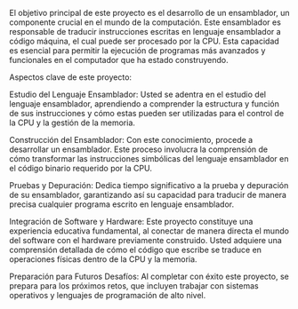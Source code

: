 El objetivo principal de este proyecto es el desarrollo de un ensamblador, un componente crucial en el mundo de la computación. Este ensamblador es responsable de traducir instrucciones escritas en lenguaje ensamblador a código máquina, el cual puede ser procesado por la CPU. Esta capacidad es esencial para permitir la ejecución de programas más avanzados y funcionales en el computador que ha estado construyendo.

Aspectos clave de este proyecto:

Estudio del Lenguaje Ensamblador: Usted se adentra en el estudio del lenguaje ensamblador, aprendiendo a comprender la estructura y función de sus instrucciones y cómo estas pueden ser utilizadas para el control de la CPU y la gestión de la memoria.

Construcción del Ensamblador: Con este conocimiento, procede a desarrollar un ensamblador. Este proceso involucra la comprensión de cómo transformar las instrucciones simbólicas del lenguaje ensamblador en el código binario requerido por la CPU.

Pruebas y Depuración: Dedica tiempo significativo a la prueba y depuración de su ensamblador, garantizando así su capacidad para traducir de manera precisa cualquier programa escrito en lenguaje ensamblador.

Integración de Software y Hardware: Este proyecto constituye una experiencia educativa fundamental, al conectar de manera directa el mundo del software con el hardware previamente construido. Usted adquiere una comprensión detallada de cómo el código que escribe se traduce en operaciones físicas dentro de la CPU y la memoria.

Preparación para Futuros Desafíos: Al completar con éxito este proyecto, se prepara para los próximos retos, que incluyen trabajar con sistemas operativos y lenguajes de programación de alto nivel.
